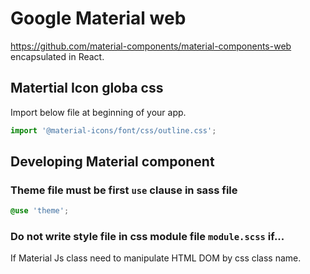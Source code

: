 # Google Material web

https://github.com/material-components/material-components-web encapsulated in React.

## Matertial Icon globa css
Import below file at beginning of your app.

```js
import '@material-icons/font/css/outline.css';
```
## Developing Material component

### Theme file must be first `use` clause in sass file

```scss
@use 'theme';
```

### Do not write style file in css module file `module.scss` if...

If Material Js class need to manipulate HTML DOM by css class name.
